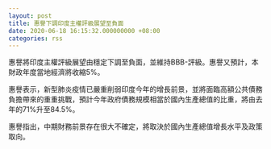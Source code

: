 ```yaml
---
layout: post
title: 惠譽下調印度主權評級展望至負面
date: 2020-06-18 16:15:32.000000000 +08:00
categories: rss
---
```


惠譽將印度主權評級展望由穩定下調至負面，並維持BBB-評級。惠譽又預計，本財政年度當地經濟將收縮5%。

惠譽表示，新型肺炎疫情已嚴重削弱印度今年的增長前景，並將面臨高額公共債務負擔帶來的重重挑戰，預計今年政府債務規模相當於國內生產總值的比重，將由去年的71%升至84.5%。

惠譽指出，中期財務前景存在很大不確定，將取決於國內生產總值增長水平及政策取向。

